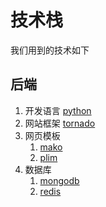 # 技术栈

我们用到的技术如下

## 后端

1. 开发语言 [python](http://python.org/)
1. 网站框架 [tornado](http://www.tornadoweb.org/)
1. 网页模板 
    1. [mako](http://www.makotemplates.org/)
    1. [plim](http://plim.readthedocs.org/en/latest/)
1. 数据库
    1. [mongodb](http://www.mongodb.org/)
    1. [redis](http://redisbook.com/) 


